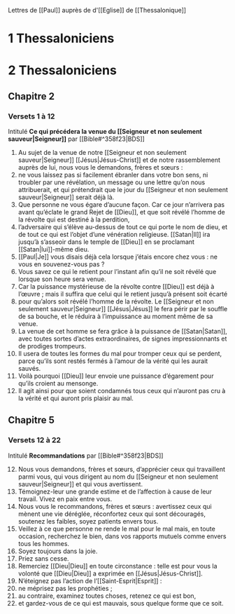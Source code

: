Lettres de [[Paul]] auprès de d'[[Eglise]] de [[Thessalonique]]
# 1 Thessaloniciens
# 2 Thessaloniciens
## Chapitre 2
### Versets 1 à 12
Intitulé **Ce qui précédera la venue du [[Seigneur et non seulement sauveur|Seigneur]]** par [[Bible#^358f23|BDS]]

1) Au sujet de la venue de notre [[Seigneur et non seulement sauveur|Seigneur]] [[Jésus|Jésus-Christ]] et de notre rassemblement auprès de lui, nous vous le demandons, frères et sœurs :
2) ne vous laissez pas si facilement ébranler dans votre bon sens, ni troubler par une révélation, un message ou une lettre qu’on nous attribuerait, et qui prétendrait que le jour du [[Seigneur et non seulement sauveur|Seigneur]] serait déjà là.
3) Que personne ne vous égare d’aucune façon. Car ce jour n’arrivera pas avant qu’éclate le grand Rejet de [[Dieu]], et que soit révélé l’homme de la révolte qui est destiné à la perdition,
4) l’adversaire qui s’élève au-dessus de tout ce qui porte le nom de dieu, et de tout ce qui est l’objet d’une vénération religieuse. [[Satan|Il]] ira jusqu’à s’asseoir dans le temple de [[Dieu]] en se proclamant [[Satan|lui]]-même dieu.
5) [[Paul|Je]] vous disais déjà cela lorsque j’étais encore chez vous : ne vous en souvenez-vous pas ?
6) Vous savez ce qui le retient pour l’instant afin qu’il ne soit révélé que lorsque son heure sera venue.
7) Car la puissance mystérieuse de la révolte contre [[Dieu]] est déjà à l’œuvre ; mais il suffira que celui qui le retient jusqu’à présent soit écarté
8) pour qu’alors soit révélé l’homme de la révolte. Le [[Seigneur et non seulement sauveur|Seigneur]] [[Jésus|Jésus]] le fera périr par le souffle de sa bouche, et le réduira à l’impuissance au moment même de sa venue.
9) La venue de cet homme se fera grâce à la puissance de [[Satan|Satan]], avec toutes sortes d’actes extraordinaires, de signes impressionnants et de prodiges trompeurs.
10) Il usera de toutes les formes du mal pour tromper ceux qui se perdent, parce qu’ils sont restés fermés à l’amour de la vérité qui les aurait sauvés.
11) Voilà pourquoi [[Dieu]] leur envoie une puissance d’égarement pour qu’ils croient au mensonge.
12) Il agit ainsi pour que soient condamnés tous ceux qui n’auront pas cru à la vérité et qui auront pris plaisir au mal.
## Chapitre 5
### Versets 12 à 22
Intitulé **Recommandations** par [[Bible#^358f23|BDS]]

12) Nous vous demandons, frères et sœurs, d’apprécier ceux qui travaillent parmi vous, qui vous dirigent au nom du [[Seigneur et non seulement sauveur|Seigneur]] et qui vous avertissent.
13) Témoignez-leur une grande estime et de l’affection à cause de leur travail. Vivez en paix entre vous.
14) Nous vous le recommandons, frères et sœurs : avertissez ceux qui mènent une vie déréglée, réconfortez ceux qui sont découragés, soutenez les faibles, soyez patients envers tous.
15) Veillez à ce que personne ne rende le mal pour le mal mais, en toute occasion, recherchez le bien, dans vos rapports mutuels comme envers tous les hommes.
16) Soyez toujours dans la joie.
17) Priez sans cesse.
18) Remerciez [[Dieu|Dieu]] en toute circonstance : telle est pour vous la volonté que [[Dieu|Dieu]] a exprimée en [[Jésus|Jésus-Christ]].
19) N’éteignez pas l’action de l’[[Saint-Esprit|Esprit]] :
20) ne méprisez pas les prophéties ;
21) au contraire, examinez toutes choses, retenez ce qui est bon,
22) et gardez-vous de ce qui est mauvais, sous quelque forme que ce soit.